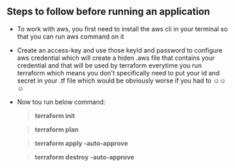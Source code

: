 ## Steps to follow before running an application

- To work with aws, you first need to install the aws cli in your terminal so that you can run aws command on it
- Create an access-key and use those keyId and password to configure aws credential which will create a hiden .aws file that contains your credential and that will be used by terraform everytime you run
  terraform which means you don't specifically need to put your id and secret in your .tf file which would be obviously worse if you had to ☺️☺️☺️
- Now tou run below command: </br>
  > <strong>terraform init</strong> <br/>

  > <strong>terraform plan</strong> <br/>

  > <strong>terraform apply -auto-approve</strong>

  > <strong>terraform destroy -auto-approve</strong>

